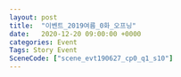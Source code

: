 ```yaml
---
layout: post
title:  "이벤트_2019여름_0화_오프닝"
date:   2020-12-20 09:00:00 +0000
categories: Event
Tags: Story Event
SceneCode: ["scene_evt190627_cp0_q1_s10"]
---
```

